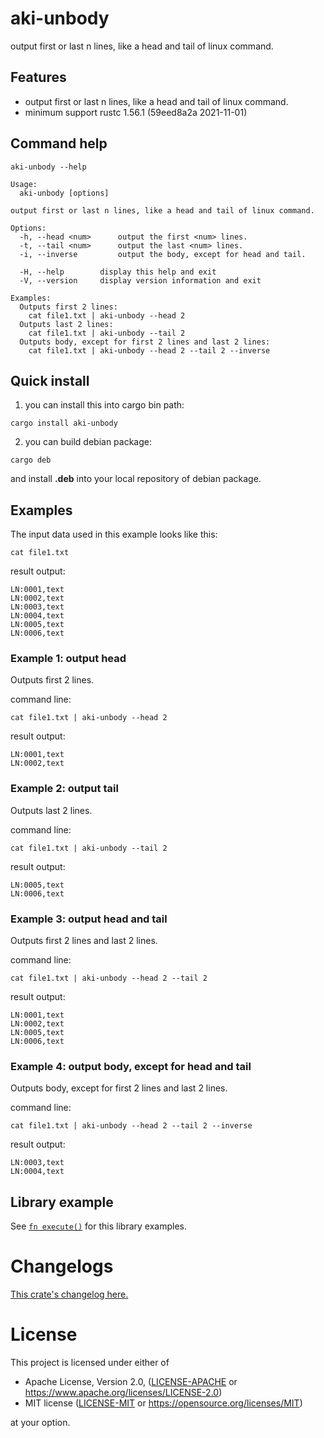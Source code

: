 # aki-unbody

output first or last n lines, like a head and tail of linux command.

## Features

- output first or last n lines, like a head and tail of linux command.
- minimum support rustc 1.56.1 (59eed8a2a 2021-11-01)

## Command help

```
aki-unbody --help
```

```
Usage:
  aki-unbody [options]

output first or last n lines, like a head and tail of linux command.

Options:
  -h, --head <num>      output the first <num> lines.
  -t, --tail <num>      output the last <num> lines.
  -i, --inverse         output the body, except for head and tail.

  -H, --help        display this help and exit
  -V, --version     display version information and exit

Examples:
  Outputs first 2 lines:
    cat file1.txt | aki-unbody --head 2
  Outputs last 2 lines:
    cat file1.txt | aki-unbody --tail 2
  Outputs body, except for first 2 lines and last 2 lines:
    cat file1.txt | aki-unbody --head 2 --tail 2 --inverse
```

## Quick install

1. you can install this into cargo bin path:

```
cargo install aki-unbody
```

2. you can build debian package:

```
cargo deb
```

and install **.deb** into your local repository of debian package.

## Examples

The input data used in this example looks like this:

```
cat file1.txt
```

result output:
```
LN:0001,text
LN:0002,text
LN:0003,text
LN:0004,text
LN:0005,text
LN:0006,text
```

### Example 1: output head

Outputs first 2 lines.

command line:
```
cat file1.txt | aki-unbody --head 2
```

result output:
```
LN:0001,text
LN:0002,text
```

### Example 2: output tail

Outputs last 2 lines.

command line:
```
cat file1.txt | aki-unbody --tail 2
```

result output:
```
LN:0005,text
LN:0006,text
```

### Example 3: output head and tail

Outputs first 2 lines and last 2 lines.

command line:
```
cat file1.txt | aki-unbody --head 2 --tail 2
```

result output:
```
LN:0001,text
LN:0002,text
LN:0005,text
LN:0006,text
```

### Example 4: output body, except for head and tail

Outputs body, except for first 2 lines and last 2 lines.

command line:
```
cat file1.txt | aki-unbody --head 2 --tail 2 --inverse
```

result output:
```
LN:0003,text
LN:0004,text
```

## Library example

See [`fn execute()`] for this library examples.

[`fn execute()`]: crate::execute

# Changelogs

[This crate's changelog here.](https://github.com/aki-akaguma/aki-unbody/blob/main/CHANGELOG.md)

# License

This project is licensed under either of

 * Apache License, Version 2.0, ([LICENSE-APACHE](LICENSE-APACHE) or
   https://www.apache.org/licenses/LICENSE-2.0)
 * MIT license ([LICENSE-MIT](LICENSE-MIT) or
   https://opensource.org/licenses/MIT)

at your option.
